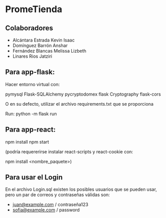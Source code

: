 # PromeTienda

## Colaboradores

- Alcántara Estrada Kevin Isaac
- Domínguez Barrón Anshar
- Fernández Blancas Melissa Lizbeth
- Linares Rios Jatziri


## Para app-flask:

Hacer entorno virtual con:

pymysql
Flask-SQLAlchemy
pycryptodomex
flask
Cryptography
flask-cors

O en su defecto, utilizar el archivo requirements.txt que se proporciona

Run:
python -m flask run

## Para app-react:

npm install
npm start

(podría requererirse instalar react-scripts y react-cookie con:

npm install <nombre_paquete>)

## Para usar el Login

En el archivo Login.sql existen los posibles usuarios que se pueden usar, pero un par de correos y contraseñas válidas son:

- juan@example.com / contraseña123
- sofia@example.com / password
